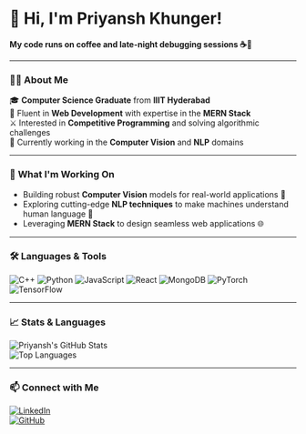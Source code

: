 
# 👋 Hi, I'm Priyansh Khunger!

**My code runs on coffee and late-night debugging sessions ☕🚀**

---

### 👨‍💻 **About Me**
🎓 **Computer Science Graduate** from **IIIT Hyderabad**  
🌟 Fluent in **Web Development** with expertise in the **MERN Stack**  
⚔️ Interested in **Competitive Programming** and solving algorithmic challenges  
🔬 Currently working in the **Computer Vision** and **NLP** domains  

---

### 🚀 **What I'm Working On**
- Building robust **Computer Vision** models for real-world applications 📸  
- Exploring cutting-edge **NLP techniques** to make machines understand human language 🧠  
- Leveraging **MERN Stack** to design seamless web applications 🌐  

---

### 🛠️ **Languages & Tools**
<div>
  <img src="https://img.shields.io/badge/C++-00599C?style=for-the-badge&logo=cplusplus&logoColor=white" alt="C++"/>
  <img src="https://img.shields.io/badge/Python-3776AB?style=for-the-badge&logo=python&logoColor=white" alt="Python"/>
  <img src="https://img.shields.io/badge/JavaScript-F7DF1E?style=for-the-badge&logo=javascript&logoColor=black" alt="JavaScript"/>
  <img src="https://img.shields.io/badge/React-61DAFB?style=for-the-badge&logo=react&logoColor=black" alt="React"/>
  <img src="https://img.shields.io/badge/MongoDB-47A248?style=for-the-badge&logo=mongodb&logoColor=white" alt="MongoDB"/>
  <img src="https://img.shields.io/badge/PyTorch-EE4C2C?style=for-the-badge&logo=pytorch&logoColor=white" alt="PyTorch"/>
  <img src="https://img.shields.io/badge/TensorFlow-FF6F00?style=for-the-badge&logo=tensorflow&logoColor=white" alt="TensorFlow"/>
</div>

---

### 📈 **Stats & Languages**
![Priyansh's GitHub Stats](https://github-readme-stats.vercel.app/api?username=priyansh-khunger26&show_icons=true&theme=radical)  
![Top Languages](https://github-readme-stats.vercel.app/api/top-langs/?username=priyansh-khunger26&layout=compact&theme=radical)

---

### 📫 **Connect with Me**
[![LinkedIn](https://img.shields.io/badge/LinkedIn-0A66C2?style=for-the-badge&logo=linkedin&logoColor=white)](https://www.linkedin.com/in/priyansh-khunger-345455205/)  
[![GitHub](https://img.shields.io/badge/GitHub-171515?style=for-the-badge&logo=github&logoColor=white)](https://github.com/priyansh-khunger26)  

